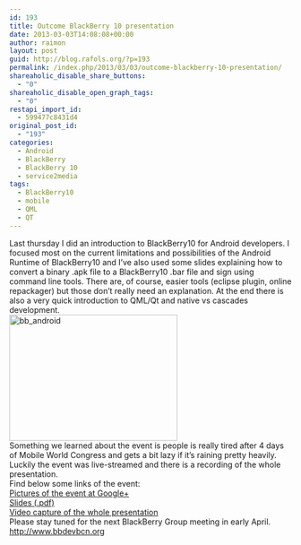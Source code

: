```yaml
---
id: 193
title: Outcome BlackBerry 10 presentation
date: 2013-03-03T14:08:08+00:00
author: raimon
layout: post
guid: http://blog.rafols.org/?p=193
permalink: /index.php/2013/03/03/outcome-blackberry-10-presentation/
shareaholic_disable_share_buttons:
  - "0"
shareaholic_disable_open_graph_tags:
  - "0"
restapi_import_id:
  - 599477c8431d4
original_post_id:
  - "193"
categories:
  - Android
  - BlackBerry
  - BlackBerry 10
  - service2media
tags:
  - BlackBerry10
  - mobile
  - QML
  - QT
---
```

Last thursday I did an introduction to BlackBerry10 for Android developers. I focused most on the current limitations and possibilities of the Android Runtime of BlackBerry10 and I&#8217;ve also used some slides explaining how to convert a binary .apk file to a BlackBerry10 .bar file and sign using command line tools. There are, of course, easier tools (eclipse plugin, online repackager) but those don&#8217;t really need an explanation. At the end there is also a very quick introduction to QML/Qt and native vs cascades development.  
[<img loading="lazy" src="http://blog.rafols.org/wp-content/uploads/bb_android-300x225.png" alt="bb_android" width="300" height="225" class="alignnone size-medium wp-image-194" />](http://labs.rafols.org/bbdevbcn_bb10_intro.pdf)  
Something we learned about the event is people is really tired after 4 days of Mobile World Congress and gets a bit lazy if it&#8217;s raining pretty heavily. Luckily the event was live-streamed and there is a recording of the whole presentation.  
Find below some links of the event:  
<a href="https://plus.google.com/u/0/events/ckc7u8j5b138o6rfas9l8hkb0hk" target="_blank">Pictures of the event at Google+</a>  
<a href="http://labs.rafols.org/bbdevbcn_bb10_intro.pdf" title="Slides" target="_blank">Slides (.pdf)</a>  
<a href="http://media.fib.upc.edu/fibtv/streamingmedia/view/2/698" title="Video capture" target="_blank">Video capture of the whole presentation</a>  
Please stay tuned for the next BlackBerry Group meeting in early April.  
<http://www.bbdevbcn.org>